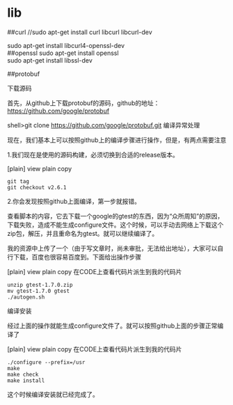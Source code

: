 # lib
##curl
//sudo apt-get install curl  libcurl libcurl-dev  

sudo apt-get install libcurl4-openssl-dev  
##openssl
sudo apt-get install openssl   
sudo apt-get install libssl-dev  

##protobuf

下载源码

首先，从github上下载protobuf的源码，github的地址：https://github.com/google/protobuf

shell>git clone https://github.com/google/protobuf.git
编译异常处理

现在，我们基本上可以按照github上的编译步骤进行操作，但是，有两点需要注意

1.我们现在是使用的源码构建，必须切换到合适的release版本。

[plain] view plain copy

    git tag  
    git checkout v2.6.1  

2.你会发现按照github上面编译，第一步就报错。

查看脚本的内容，它去下载一个google的gtest的东西，因为“众所周知”的原因，下载失败，造成不能生成configure文件。这个时候，可以手动去网络上下载这个zip包，解压，并且重命名为gtest。就可以继续编译了。

我的资源中上传了一个（由于写文章时，尚未审批，无法给出地址），大家可以自行下载，百度也很容易百度到。下面给出操作步骤

[plain] view plain copy
在CODE上查看代码片派生到我的代码片

    unzip gtest-1.7.0.zip  
    mv gtest-1.7.0 gtest  
    ./autogen.sh  

编译安装

经过上面的操作就能生成configure文件了。就可以按照github上面的步骤正常编译了

[plain] view plain copy
在CODE上查看代码片派生到我的代码片

    ./configure --prefix=/usr  
    make  
    make check  
    make install  

这个时候编译安装就已经完成了。